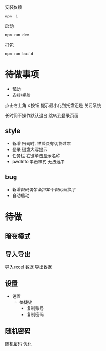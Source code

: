 安装依赖
```
npm  i
```
启动
```
npm run dev
```
打包
```
npm run build
```

# 待做事项
- 帮助
- 支持/捐赠

点击右上角 x 按钮 提示最小化到托盘还是 关闭系统

长时间不操作默认退出 跳转到登录页面

## style
- 新增 密码时, 样式没有切换过来
- 登录 键盘大写提示
- 任务栏 右键单击显示名称
- pwdInfo 单击样式 无法选中

## bug
- 新增密码偶尔会把某个密码替换了
- 自动启动


# 待做
## 暗夜模式

## 导入导出 
导入excel 数据
导出数据


## 设置
- 设置 
  - 快捷键
    - 复制账号
    - 复制密码
## 随机密码
随机密码 优化